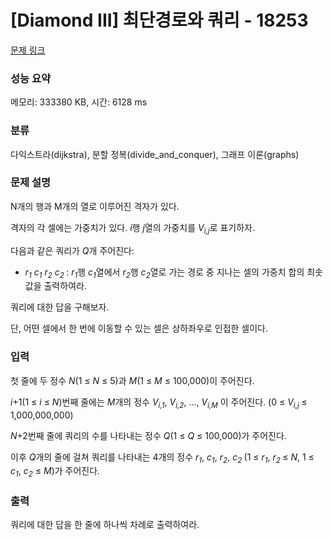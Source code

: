 # [Diamond III] 최단경로와 쿼리 - 18253 

[문제 링크](https://www.acmicpc.net/problem/18253) 

### 성능 요약

메모리: 333380 KB, 시간: 6128 ms

### 분류

다익스트라(dijkstra), 분할 정복(divide_and_conquer), 그래프 이론(graphs)

### 문제 설명

<p>N개의 행과 M개의 열로 이루어진 격자가 있다.</p>

<p>격자의 각 셀에는 가중치가 있다. <em>i</em>행 <em>j</em>열의 가중치를 <em>V<sub>i,j</sub></em>로 표기하자.</p>

<p>다음과 같은 쿼리가 <em>Q</em>개 주어진다:</p>

<ul>
	<li><em>r<sub>1</sub> c<sub>1</sub> r<sub>2</sub> c</em><sub><em>2</em> </sub>: <em>r<sub>1</sub></em>행 <em>c<sub>1</sub></em>열에서 <em>r<sub>2</sub></em>행 <em>c<sub>2</sub></em>열로 가는 경로 중 지나는 셀의 가중치 합의 최솟값을 출력하여라.</li>
</ul>

<p>쿼리에 대한 답을 구해보자.</p>

<p>단, 어떤 셀에서 한 번에 이동할 수 있는 셀은 상하좌우로 인접한 셀이다.</p>

### 입력 

 <p>첫 줄에 두 정수 <em>N</em>(1 ≤ <em>N</em> ≤ 5)과 <em>M</em>(1 ≤ <em>M</em> ≤ 100,000)이 주어진다.</p>

<p><em>i</em>+1(1 ≤ <em>i</em> ≤ <em>N</em>)번째 줄에는 <em>M</em>개의 정수 <em>V<sub>i,1</sub></em>, <em>V<sub>i,2</sub></em>, ..., <em>V<sub>i,M</sub></em> 이 주어진다. (0 ≤ <em>V</em><sub><em>i,j</em> </sub>≤ 1,000,000,000)</p>

<p><em>N</em>+2번째 줄에 쿼리의 수를 나타내는 정수 <em>Q</em>(1 ≤ <em>Q</em> ≤ 100,000)가 주어진다.</p>

<p>이후 <em>Q</em>개의 줄에 걸쳐 쿼리를 나타내는 4개의 정수 <em>r<sub>1</sub></em>, <em>c<sub>1</sub></em>, <em>r<sub>2</sub></em>, <em>c</em><sub><em>2</em> </sub>(1 ≤ <em>r<sub>1</sub></em>, <em>r<sub>2</sub></em><sub> </sub>≤ <em>N</em>, 1 ≤ <em>c<sub>1</sub></em>, <em>c<sub>2</sub></em> ≤ <em>M</em>)가 주어진다.</p>

### 출력 

 <p>쿼리에 대한 답을 한 줄에 하나씩 차례로 출력하여라.</p>

